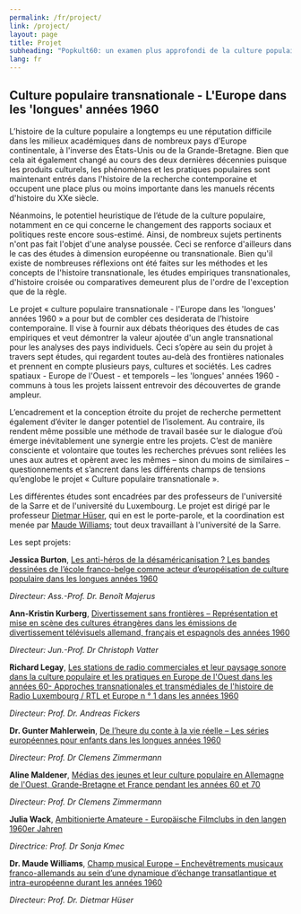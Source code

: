 ```yaml
---
permalink: /fr/project/
link: /project/
layout: page
title: Projet
subheading: "Popkult60: un examen plus approfondi de la culture populaire des longues années 1960"
lang: fr
---
```


## Culture populaire transnationale - L'Europe dans les 'longues' années 1960

<!-- more -->
L’histoire de la culture populaire a longtemps eu une réputation difficile dans les milieux académiques dans de nombreux pays d’Europe continentale, à l'inverse des États-Unis ou de la Grande-Bretagne. Bien que cela ait également changé au cours des deux dernières décennies puisque les produits culturels, les phénomènes et les pratiques populaires sont maintenant entrés dans l'histoire de la recherche contemporaine et occupent une place plus ou moins importante dans les manuels récents d'histoire du XXe siècle.

Néanmoins, le potentiel heuristique de l’étude de la culture populaire, notamment en ce qui concerne le changement des rapports sociaux et politiques reste encore sous-estimé. Ainsi, de nombreux sujets pertinents n'ont pas fait l'objet d'une analyse poussée. Ceci se renforce d'ailleurs dans le cas des études à dimension européenne ou transnationale. Bien qu'il existe de nombreuses réflexions ont été faites sur les méthodes et les concepts de l'histoire transnationale, les études empiriques transnationales, d'histoire croisée ou comparatives demeurent plus de l'ordre de l'exception que de la règle.

Le projet « culture populaire transnationale - l'Europe dans les 'longues' années 1960 » a pour but de combler ces desiderata de l’histoire contemporaine. Il vise à fournir aux débats théoriques  des études de cas empiriques et veut démontrer la valeur ajoutée d'un angle transnational pour les analyses des pays individuels. Ceci s’opère au sein du projet à travers sept études, qui regardent toutes au-delà des frontières nationales et prennent en compte plusieurs pays, cultures et sociétés. Les cadres spatiaux - Europe de l'Ouest - et temporels – les 'longues' années 1960 - communs à tous les projets laissent entrevoir des découvertes de grande ampleur.

L’encadrement et la conception étroite du projet de recherche permettent également d’éviter le danger potentiel de l’isolement. Au contraire, ils rendent même possible une méthode de travail basée sur le dialogue d’où émerge inévitablement une synergie entre les projets. C’est de manière consciente et volontaire que toutes les recherches prévues sont reliées les unes aux autres et opèrent avec les mêmes – sinon du moins de similaires – questionnements et s’ancrent dans les différents champs de tensions qu’englobe le projet « Culture populaire transnationale ».

Les différentes études sont encadrées par des professeurs de l'université de la Sarre et de l'université du Luxembourg. Le projet est dirigé par le professeur [Dietmar Hüser](https://popkult60.eu/people/), qui en est le porte-parole, et la coordination est menée par [Maude Williams](https://popkult60.eu/people/); tout deux travaillant à l'université de la Sarre.  

Les sept projets:


**Jessica Burton**, [Les anti-héros de la désaméricanisation ? Les bandes dessinées de l’école franco-belge comme acteur d’européisation de culture populaire dans les longues années 1960](../assets/pdf/burton-fr.pdf)


*Directeur: Ass.-Prof. Dr. Benoît Majerus*



**Ann-Kristin Kurberg**, [Divertissement sans frontières – Représentation et mise en scène des cultures étrangères dans les émissions de divertissement télévisuels allemand, français et espagnols des années 1960](../assets/pdf/kurberg-fr.pdf)


*Directeur: Jun.-Prof. Dr Christoph Vatter*




**Richard Legay**, [Les stations de radio commerciales et leur paysage sonore dans la culture populaire et les pratiques en Europe de l'Ouest dans les années 60- Approches transnationales et transmédiales de l'histoire de Radio Luxembourg / RTL et Europe n ° 1 dans les années 1960](../assets/pdf/legay-fr.pdf)


*Directeur: Prof. Dr. Andreas Fickers*




**Dr. Gunter Mahlerwein**, [De l’heure du conte à la vie réelle – Les séries européennes pour enfants dans les longues années 1960](../assets/pdf/mahlerwein-fr.pdf)



*Directeur: Prof. Dr Clemens Zimmermann*




**Aline Maldener**, [Médias des jeunes et leur culture populaire en Allemagne de l'Ouest, Grande-Bretagne et France pendant les années 60 et 70](../assets/pdf/maldener-fr.pdf)



*Directeur: Prof. Dr Clemens Zimmermann*




**Julia Wack**, [Ambitionierte Amateure - Europäische Filmclubs in den langen 1960er Jahren](../assets/pdf/wack-fr.pdf)


*Directrice: Prof. Dr Sonja Kmec*



**Dr. Maude Williams**, [Champ musical Europe – Enchevêtrements musicaux franco-allemands au sein d’une dynamique d’échange transatlantique et intra-européenne durant les années 1960](../assets/pdf/williams-fr.pdf)


*Directeur: Prof. Dr. Dietmar Hüser*
